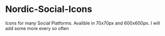 # Nordic-Social-Icons
Icons for many Social Platforms. Avalible in 70x70px and 600x600px. I will add some more every so often
